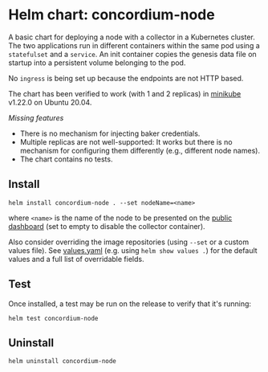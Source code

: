 # Helm chart: concordium-node

A basic chart for deploying a node with a collector in a Kubernetes cluster.
The two applications run in different containers within the same pod using a `statefulset` and a `service`.
An init container copies the genesis data file on startup into a persistent volume belonging to the pod.

No `ingress` is being set up because the endpoints are not HTTP based.

The chart has been verified to work (with 1 and 2 replicas) in [minikube](https://minikube.sigs.k8s.io/docs/) v1.22.0 on Ubuntu 20.04.

*Missing features*

- There is no mechanism for injecting baker credentials.
- Multiple replicas are not well-supported:
  It works but there is no mechanism for configuring them differently
  (e.g., different node names).
- The chart contains no tests.

## Install

```shell
helm install concordium-node . --set nodeName=<name>
```

where `<name>` is the name of the node to be presented on the
[public dashboard](https://dashboard.mainnet.concordium.software/)
(set to empty to disable the collector container).

Also consider overriding the image repositories (using `--set` or a custom values file).
See [values.yaml](./values.yaml) (e.g. using `helm show values .`)
for the default values and a full list of overridable fields.

## Test

Once installed, a test may be run on the release to verify that it's running:

```shell
helm test concordium-node
```


## Uninstall

```shell
helm uninstall concordium-node
```
